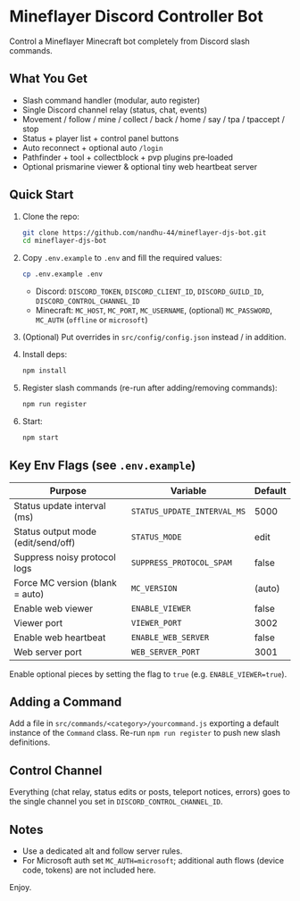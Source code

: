 # Mineflayer Discord Controller Bot

Control a Mineflayer Minecraft bot completely from Discord slash commands.

## What You Get

- Slash command handler (modular, auto register)
- Single Discord channel relay (status, chat, events)
- Movement / follow / mine / collect / back / home / say / tpa / tpaccept / stop
- Status + player list + control panel buttons
- Auto reconnect + optional auto `/login`
- Pathfinder + tool + collectblock + pvp plugins pre‑loaded
- Optional prismarine viewer & optional tiny web heartbeat server

## Quick Start

1. Clone the repo:

    ```sh
    git clone https://github.com/nandhu-44/mineflayer-djs-bot.git
    cd mineflayer-djs-bot
    ```

2. Copy `.env.example` to `.env` and fill the required values:

    ```sh
    cp .env.example .env
    ```

    - Discord: `DISCORD_TOKEN`, `DISCORD_CLIENT_ID`, `DISCORD_GUILD_ID`, `DISCORD_CONTROL_CHANNEL_ID`
    - Minecraft: `MC_HOST`, `MC_PORT`, `MC_USERNAME`, (optional) `MC_PASSWORD`, `MC_AUTH` (`offline` or `microsoft`)

3. (Optional) Put overrides in `src/config/config.json` instead / in addition.
4. Install deps:

    ```bash
    npm install
    ```

5. Register slash commands (re-run after adding/removing commands):

    ```bash
    npm run register
    ```

6. Start:

    ```bash
    npm start
    ```

## Key Env Flags (see `.env.example`)

| Purpose | Variable | Default |
|---------|----------|---------|
| Status update interval (ms) | `STATUS_UPDATE_INTERVAL_MS` | 5000 |
| Status output mode (edit/send/off) | `STATUS_MODE` | edit |
| Suppress noisy protocol logs | `SUPPRESS_PROTOCOL_SPAM` | false |
| Force MC version (blank = auto) | `MC_VERSION` |  (auto) |
| Enable web viewer | `ENABLE_VIEWER` | false |
| Viewer port | `VIEWER_PORT` | 3002 |
| Enable web heartbeat | `ENABLE_WEB_SERVER` | false |
| Web server port | `WEB_SERVER_PORT` | 3001 |

Enable optional pieces by setting the flag to `true` (e.g. `ENABLE_VIEWER=true`).

## Adding a Command

Add a file in `src/commands/<category>/yourcommand.js` exporting a default instance of the `Command` class. Re-run `npm run register` to push new slash definitions.

## Control Channel

Everything (chat relay, status edits or posts, teleport notices, errors) goes to the single channel you set in `DISCORD_CONTROL_CHANNEL_ID`.

## Notes

- Use a dedicated alt and follow server rules.
- For Microsoft auth set `MC_AUTH=microsoft`; additional auth flows (device code, tokens) are not included here.

Enjoy.
